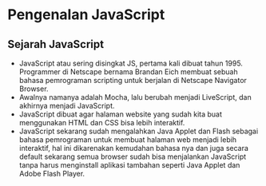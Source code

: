 # Pengenalan JavaScript

## Sejarah JavaScript

* JavaScript atau sering disingkat JS, pertama kali dibuat tahun 1995. Programmer di Netscape bernama Brandan Eich membuat sebuah bahasa pemrograman scripting untuk berjalan di Netscape Navigator Browser.
* Awalnya namanya adalah Mocha, lalu berubah menjadi LiveScript, dan akhirnya menjadi JavaScript.
* JavaScript dibuat agar halaman website yang sudah kita buat menggunakan HTML dan CSS bisa lebih interaktif.
* JavaScript sekarang sudah mengalahkan Java Applet dan Flash sebagai bahasa pemrograman untuk membuat halaman web menjadi lebih interaktif, hal ini dikarenakan kemudahan bahasa nya dan juga secara default sekarang semua browser sudah bisa menjalankan JavaScript tanpa harus menginstall aplikasi tambahan seperti Java Applet dan Adobe Flash Player.
